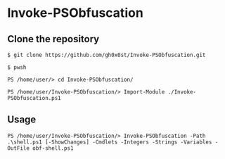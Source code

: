 # Invoke-PSObfuscation

## Clone the repository

```
$ git clone https://github.com/gh0x0st/Invoke-PSObfuscation.git

$ pwsh

PS /home/user/> cd Invoke-PSObfuscation/

PS /home/user/Invoke-PSObfuscation/> Import-Module ./Invoke-PSObfuscation.ps1
```

## Usage

```
PS /home/user/Invoke-PSObfuscation/> Invoke-PSObfuscation -Path .\shell.ps1 [-ShowChanges] -Cmdlets -Integers -Strings -Variables -OutFile obf-shell.ps1
```